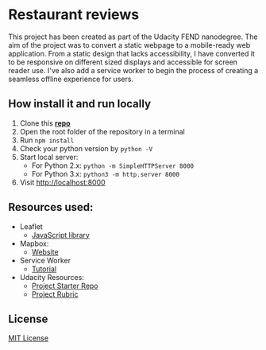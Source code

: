# Restaurant reviews

This project has been created as part of the Udacity FEND nanodegree. The aim of the project was to convert a static webpage to a mobile-ready web application. From a static design that lacks accessibility, I have converted it to be responsive on different sized displays and accessible for screen reader use. I've also add a service worker to begin the process of creating a seamless offline experience for users.

## How install it and run locally

1. Clone this **[repo](https://github.com/ElisaCovato/Restaurant-Reviews---FEND-nanodegree.git)**
3. Open the root folder of the repository in a terminal
4. Run `npm install`
5. Check your python version by `python -V`
6. Start local server:
	- For Python 2.x: `python -m SimpleHTTPServer 8000`
	- For Python 3.x: `python3 -m http.server 8000`
7. Visit [http://localhost:8000](http://localhost:8000)



## Resources used:

- Leaflet
	- [JavaScript library](https://leafletjs.com/)
- Mapbox: 
    -  [Website](https://www.mapbox.com/)
- Service Worker
	- [Tutorial](https://developers.google.com/web/ilt/pwa/lab-caching-files-with-service-worker)
- Udacity Resources: 
    - [Project Starter Repo](https://github.com/udacity/mws-restaurant-stage-1)
    - [Project Rubric](https://review.udacity.com/#!/rubrics/1090/view)


## License
[MIT License](LICENSE.MIT)